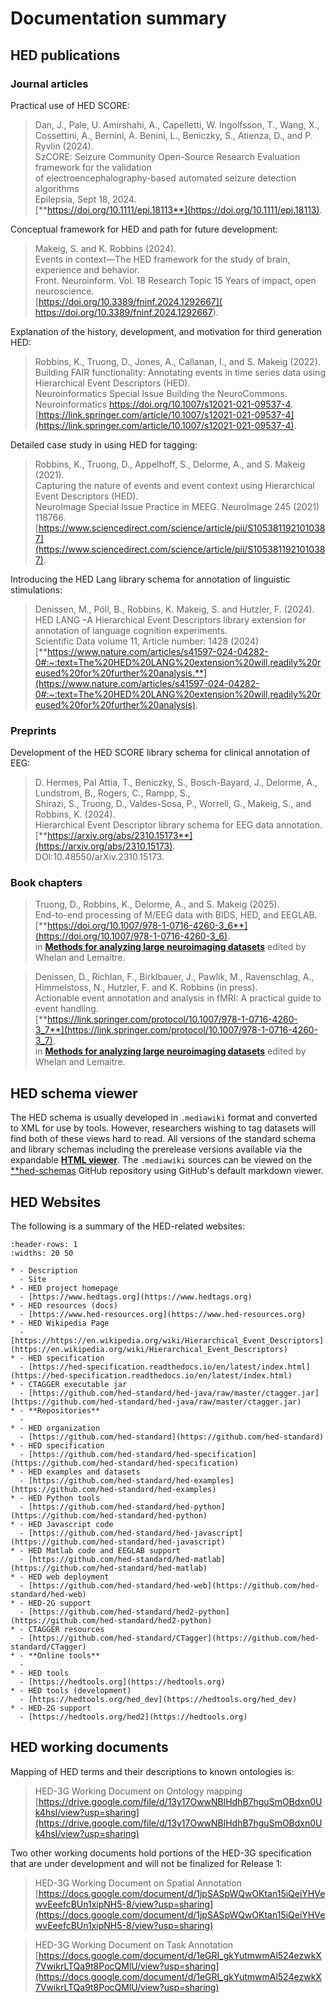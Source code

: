 # Documentation summary


## HED publications

### Journal articles

Practical use of HED SCORE:  

> Dan, J., Pale, U. Amirshahi, A., Capelletti, W. Ingolfsson, T., Wang, X., Cossettini, A.,
> Bernini, A. Benini, L., Beniczky, S., Atienza, D., and P. Ryvlin (2024).  
> SzCORE: Seizure Community Open-Source Research Evaluation framework for the validation  
> of electroencephalography-based automated seizure detection algorithms  
> Epilepsia, Sept 18, 2024.   
> [**https://doi.org/10.1111/epi.18113**](https://doi.org/10.1111/epi.18113).  

Conceptual framework for HED and path for future development: 

> Makeig, S. and K. Robbins (2024).      
> Events in context—The HED framework for the study of brain, experience and behavior.    
> Front. Neuroinform. Vol. 18 Research Topic 15 Years of impact, open neuroscience.  
> [https://doi.org/10.3389/fninf.2024.1292667]( https://doi.org/10.3389/fninf.2024.1292667).  

Explanation of the history, development, and motivation for third generation HED: 

> Robbins, K., Truong, D., Jones, A., Callanan, I., and S. Makeig (2022).  
> Building FAIR functionality: Annotating events in time series data using Hierarchical Event Descriptors (HED).  
> Neuroinformatics Special Issue Building the NeuroCommons. Neuroinformatics https://doi.org/10.1007/s12021-021-09537-4.  
> [https://link.springer.com/article/10.1007/s12021-021-09537-4](https://link.springer.com/article/10.1007/s12021-021-09537-4).

Detailed case study in using HED for tagging:

> Robbins, K., Truong, D., Appelhoff, S., Delorme, A., and S. Makeig (2021).   
> Capturing the nature of events and event context using Hierarchical Event Descriptors (HED).  
> NeuroImage Special Issue Practice in MEEG. NeuroImage  245  (2021)  118766.  
> [https://www.sciencedirect.com/science/article/pii/S1053811921010387](https://www.sciencedirect.com/science/article/pii/S1053811921010387).

Introducing the HED Lang library schema for annotation of linguistic stimulations: 

> Denissen, M., Pöll, B., Robbins, K. Makeig, S. and Hutzler, F. (2024).  
> HED LANG –A Hierarchical Event Descriptors library extension for annotation of language cognition experiments.  
> Scientific Data volume 11, Article number: 1428 (2024)  
> [**https://www.nature.com/articles/s41597-024-04282-0#:~:text=The%20HED%20LANG%20extension%20will,readily%20reused%20for%20further%20analysis.**](https://www.nature.com/articles/s41597-024-04282-0#:~:text=The%20HED%20LANG%20extension%20will,readily%20reused%20for%20further%20analysis).

### Preprints

Development of the HED SCORE library schema for clinical annotation of EEG:  

> D. Hermes, Pal Attia, T., Beniczky, S., Bosch-Bayard, J., Delorme, A., Lundstrom, B., Rogers, C., Rampp, S.,  
> Shirazi, S.,  Truong, D., Valdes-Sosa, P., Worrell, G., Makeig, S., and Robbins, K. (2024).   
> Hierarchical Event Descriptor library schema for EEG data annotation.  
> [**https://arxiv.org/abs/2310.15173**](https://arxiv.org/abs/2310.15173).  
> DOI:10.48550/arXiv.2310.15173.  



### Book chapters

>  Truong, D., Robbins, K., Delorme, A., and S. Makeig (2025).  
> End-to-end processing of M/EEG data with BIDS, HED, and EEGLAB. 
> [**https://doi.org/10.1007/978-1-0716-4260-3_6**](https://doi.org/10.1007/978-1-0716-4260-3_6).  
> in [**Methods for analyzing large neuroimaging datasets**](https://link.springer.com/book/10.1007/978-1-0716-4260-3?sap-outbound-id=69561CF5F3C7B79DBF9A0BB3B96DF69BB87216A4&utm_source=standard&utm_medium=email&utm_campaign=000_LAN36_0000019083_Book+author+congrats+NEW&utm_content=EN_34155_20241214&mkt-key=42010A0550671EEA9BCE72E91631DEBF) edited by Whelan and Lemaitre.   


> Denissen, D., Richlan, F., Birklbauer, J., Pawlik, M., Ravenschlag, A., Himmelstoss, N., Hutzler, F. and K. Robbins (in press).   
> Actionable event annotation and analysis in fMRI: A practical guide to event handling.   
> [**https://link.springer.com/protocol/10.1007/978-1-0716-4260-3_7**](https://link.springer.com/protocol/10.1007/978-1-0716-4260-3_7).   
> in [**Methods for analyzing large neuroimaging datasets**](https://link.springer.com/book/10.1007/978-1-0716-4260-3?sap-outbound-id=69561CF5F3C7B79DBF9A0BB3B96DF69BB87216A4&utm_source=standard&utm_medium=email&utm_campaign=000_LAN36_0000019083_Book+author+congrats+NEW&utm_content=EN_34155_20241214&mkt-key=42010A0550671EEA9BCE72E91631DEBF) edited by Whelan and Lemaitre.   


## HED schema viewer

The HED schema is usually developed in `.mediawiki` format and converted to XML for use by tools.
However, researchers wishing to tag datasets will find both of these views hard to read. 
All versions of the standard schema and library schemas including the prerelease versions
available via the expandable [**HTML viewer**](https://www.hedtags.org/display_hed.html).
The  `.mediawiki` sources can be viewed on the 
[**hed-schemas](https://github.com/hed-standard/hed-schemas) GitHub repository using
GitHub's default markdown viewer.

## HED Websites

The following is a summary of the HED-related websites:


`````{list-table}
:header-rows: 1
:widths: 20 50

* - Description
  - Site
* - HED project homepage
  - [https://www.hedtags.org](https://www.hedtags.org)
* - HED resources (docs)
  - [https://www.hed-resources.org](https://www.hed-resources.org)
* - HED Wikipedia Page
  - [https://https://en.wikipedia.org/wiki/Hierarchical_Event_Descriptors](https://en.wikipedia.org/wiki/Hierarchical_Event_Descriptors)
* - HED specification
  - [https://hed-specification.readthedocs.io/en/latest/index.html](https://hed-specification.readthedocs.io/en/latest/index.html)
* - CTAGGER executable jar
  - [https://github.com/hed-standard/hed-java/raw/master/ctagger.jar](https://github.com/hed-standard/hed-java/raw/master/ctagger.jar)
* - **Repositories**
  -
* - HED organization
  - [https://github.com/hed-standard](https://github.com/hed-standard)
* - HED specification
  - [https://github.com/hed-standard/hed-specification](https://github.com/hed-standard/hed-specification)
* - HED examples and datasets
  - [https://github.com/hed-standard/hed-examples](https://github.com/hed-standard/hed-examples)
* - HED Python tools
  - [https://github.com/hed-standard/hed-python](https://github.com/hed-standard/hed-python)
* - HED Javascript code
  - [https://github.com/hed-standard/hed-javascript](https://github.com/hed-standard/hed-javascript)
* - HED Matlab code and EEGLAB support
  - [https://github.com/hed-standard/hed-matlab](https://github.com/hed-standard/hed-matlab)
* - HED web deployment
  - [https://github.com/hed-standard/hed-web](https://github.com/hed-standard/hed-web)
* - HED-2G support
  - [https://github.com/hed-standard/hed2-python](https://github.com/hed-standard/hed2-python)
* - CTAGGER resources
  - [https://github.com/hed-standard/CTagger](https://github.com/hed-standard/CTagger)
* - **Online tools**
  -
* - HED tools
  - [https://hedtools.org](https://hedtools.org)
* - HED tools (development)
  - [https://hedtools.org/hed_dev](https://hedtools.org/hed_dev)
* - HED-2G support
  - [https://hedtools.org/hed2](https://hedtools.org)
`````


## HED working documents

Mapping of HED terms and their descriptions to known ontologies is:

> HED-3G Working Document on Ontology mapping   
> [https://drive.google.com/file/d/13y17OwwNBlHdhB7hguSmOBdxn0Uk4hsI/view?usp=sharing](https://drive.google.com/file/d/13y17OwwNBlHdhB7hguSmOBdxn0Uk4hsI/view?usp=sharing)

Two other working documents hold portions of the HED-3G specification that are under development 
and will not be finalized for Release 1:

> HED-3G Working Document on Spatial Annotation   
> [https://docs.google.com/document/d/1jpSASpWQwOKtan15iQeiYHVewvEeefcBUn1xipNH5-8/view?usp=sharing](https://docs.google.com/document/d/1jpSASpWQwOKtan15iQeiYHVewvEeefcBUn1xipNH5-8/view?usp=sharing)

> HED-3G Working Document on Task Annotation  
> [https://docs.google.com/document/d/1eGRI_gkYutmwmAl524ezwkX7VwikrLTQa9t8PocQMlU/view?usp=sharing](https://docs.google.com/document/d/1eGRI_gkYutmwmAl524ezwkX7VwikrLTQa9t8PocQMlU/view?usp=sharing)


